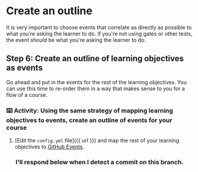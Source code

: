 # Create an outline

It is very important to choose events that correlate as directly as possible to what you're asking the learner to do. If you're not using gates or other tests, the event _should_ be what you're asking the learner to do.

## Step 6: Create an outline of learning objectives as events

Go ahead and put in the events for the rest of the learning objectives. You can use this time to re-order them in a way that makes sense to you for a flow of a course.

### :keyboard: Activity: Using the same strategy of mapping learning objectives to events, create an outline of events for your course

1. [Edit the `config.yml` file]({{ url }}) and map the rest of your learning objectives to [GitHub Events](https://developer.github.com/v3/activity/events/types/).

<h3 align="center">I'll respond below when I detect a commit on this branch.</h3>
